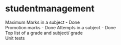 # studentmanagement

Maximum Marks in a subject - Done    
Promotion marks  - Done 
Attempts in a subject - Done   
Top list of a grade and subject/ grade   
Unit tests
